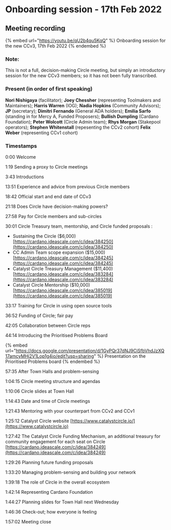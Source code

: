 # Onboarding session - 17th Feb 2022

## Meeting recording

{% embed url="https://youtu.be/qU2b4qu5KqQ" %}
Onboarding session for the new CCv3, 17th Feb 2022
{% endembed %}

### Note:

This is not a full, decision-making Circle meeting, but simply an introductory session for the new CCv3 members; so it has not been fully transcribed.

### Present (in order of first speaking)

**Nori Nishigaya** (facilitator); **Joey Chessher** (representing Toolmakers and Maintainers); **Harris Warren** (IOG); **Nadia Hopkins** (Community Advisors); **JP** (secretary); **Dimitri Fernando** (General ADA holders); **Emilia Sarfo** (standing in for Mercy A, Funded Proposers); **Bullish Dumpling** (Cardano Foundation); **Peter Wolcott** (Circle Admin team); **Rhys Morgan** (Stakepool operators); **Stephen Whitenstall** (repesenting the CCv2 cohort) **Felix Weber** (representing CCv1 cohort)

### Timestamps

0:00                      Welcome

1:19                        Sending a proxy to Circle meetings

3:43                       Introductions

13:51                     Experience and advice from previous Circle members

18:42                     Official start and end date of CCv3

21:18                     Does Circle have decision-making powers?

27:58                     Pay for Circle members and sub-circles

30:01                     Circle Treasury team, mentorship, and Circle funded proposals :

* Sustaining the Circle ($6,000) [https://cardano.ideascale.com/c/idea/384250](https://cardano.ideascale.com/c/idea/384250)
* CC Admin Team scope expansion ($15,000) [https://cardano.ideascale.com/c/idea/384245](https://cardano.ideascale.com/c/idea/384245)
* Catalyst Circle Treasury Management ($11,400) [https://cardano.ideascale.com/c/idea/383284](https://cardano.ideascale.com/c/idea/383284)
* Catalyst Circle Mentorship ($10,000) [https://cardano.ideascale.com/c/idea/385019](https://cardano.ideascale.com/c/idea/385019)

33:17                     Training for Circle in using open source tools

36:52                     Funding of Circle; fair pay

42:05                     Collaboration between Circle reps

44:14                     Introducing the Prioritised Problems Board&#x20;

{% embed url="https://docs.google.com/presentation/d/1GyPQr37dNJ9CiSfbVhdJzXQ17amcyMHi2V1Lop1g4io/edit?usp=sharing" %}
Presentation on the Prioritised Problems board
{% endembed %}

57:35                     After Town Halls and problem-sensing

1:04:15                  Circle meeting structure and agendas

1:10:06                  Circle slides at Town Hall       &#x20;

1:14:43                  Date and time of Circle meetings

1:21:43                  Mentoring with your counterpart from CCv2 and CCv1

1:25:12                  Catalyst Circle website  [https://www.catalystcircle.io/](https://www.catalystcircle.io)

1:27:42                  The Catalyst Circle Funding Mechanism, an additional treasury for community engagement for each seat on Circle [https://cardano.ideascale.com/c/idea/384249](https://cardano.ideascale.com/c/idea/384249)

1:29:26                  Planning future funding proposals

1:33:20                  Managing problem-sensing and building your network

1:39:18                  The role of Circle in the overall ecosystem

1:42:14                  Representing Cardano Foundation

1:44:27                  Planning slides for Town Hall next Wednesday

1:46:36                  Check-out; how everyone is feeling

1:57:02                  Meeting close

